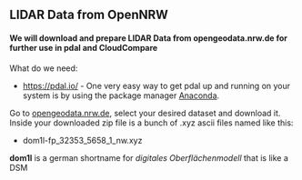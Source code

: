 ## LIDAR Data from OpenNRW

#### We will download and prepare LIDAR Data from opengeodata.nrw.de for further use in pdal and CloudCompare

What do we need:
- https://pdal.io/ - One very easy way to get pdal up and running on your system is by using the package manager [Anaconda](https://www.anaconda.com/).

Go to [opengeodata.nrw.de](https://www.opengeodata.nrw.de/produkte/geobasis/dom/dom1l/), select your desired dataset and download it. Inside  your downloaded zip file is a bunch of .xyz ascii files named like this:
- dom1l-fp_32353_5658_1_nw.xyz

__dom1l__ is a german shortname for  _digitales Oberflächenmodell_ that is like a DSM
<!--stackedit_data:
eyJoaXN0b3J5IjpbMzM3MzI5NzAsMTY4Mjc3NzIxMiwtNDc5MD
A5NjBdfQ==
-->
